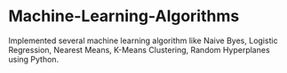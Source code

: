 # Machine-Learning-Algorithms
Implemented several machine learning algorithm like Naive Byes, Logistic Regression, Nearest Means, K-Means Clustering, Random Hyperplanes using Python.
